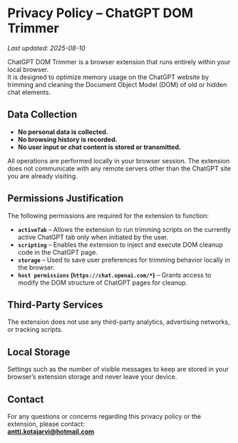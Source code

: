 # Privacy Policy – ChatGPT DOM Trimmer

_Last updated: 2025-08-10_

ChatGPT DOM Trimmer is a browser extension that runs entirely within your local browser.  
It is designed to optimize memory usage on the ChatGPT website by trimming and cleaning the Document Object Model (DOM) of old or hidden chat elements.

## Data Collection
- **No personal data is collected.**
- **No browsing history is recorded.**
- **No user input or chat content is stored or transmitted.**

All operations are performed locally in your browser session. The extension does not communicate with any remote servers other than the ChatGPT site you are already visiting.

## Permissions Justification
The following permissions are required for the extension to function:
- **`activeTab`** – Allows the extension to run trimming scripts on the currently active ChatGPT tab only when initiated by the user.
- **`scripting`** – Enables the extension to inject and execute DOM cleanup code in the ChatGPT page.
- **`storage`** – Used to save user preferences for trimming behavior locally in the browser.
- **`host permissions` (`https://chat.openai.com/*`)** – Grants access to modify the DOM structure of ChatGPT pages for cleanup.

## Third-Party Services
The extension does not use any third-party analytics, advertising networks, or tracking scripts.

## Local Storage
Settings such as the number of visible messages to keep are stored in your browser’s extension storage and never leave your device.

## Contact
For any questions or concerns regarding this privacy policy or the extension, please contact:  
**antti.kotajarvi@hotmail.com**
